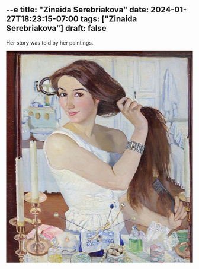 --e
title: "Zinaida Serebriakova"
date: 2024-01-27T18:23:15-07:00
tags: ["Zinaida Serebriakova"]
draft: false
---

Her story was told by her paintings.

![serebryahova](https://github.com/un01s/notes/blob/main/static/Serebryakova_SefPortrait.jpg)
